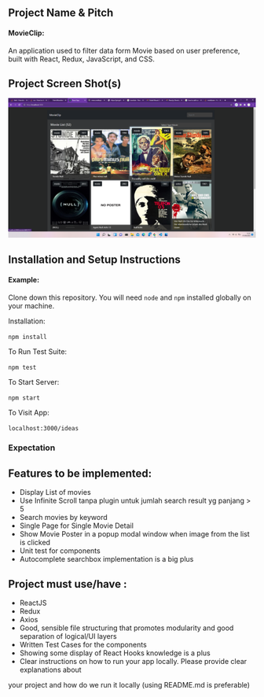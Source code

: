 ## Project Name & Pitch

#### MovieClip: 

An application used to filter data form Movie based on user preference, built with React, Redux, JavaScript, and CSS.


## Project Screen Shot(s)

![Alt text](path/screenshot.png "Preview Project")


## Installation and Setup Instructions

#### Example:  

Clone down this repository. You will need `node` and `npm` installed globally on your machine.  

Installation:

`npm install`  

To Run Test Suite:  

`npm test`  

To Start Server:

`npm start`  

To Visit App:

`localhost:3000/ideas`  

### Expectation

## Features to be implemented:
- Display List of movies
- Use Infinite Scroll tanpa plugin untuk jumlah search result yg panjang > 5
- Search movies by keyword
- Single Page for Single Movie Detail
- Show Movie Poster in a popup modal window when image from the list is clicked
- Unit test for components
- Autocomplete searchbox implementation is a big plus

## Project must use/have :
- ReactJS
- Redux
- Axios
- Good, sensible file structuring that promotes modularity and good separation of logical/UI layers
- Written Test Cases for the components
- Showing some display of React Hooks knowledge is a plus
- Clear instructions on how to run your app locally. Please provide clear explanations about

your project and how do we run it locally (using README.md is preferable)